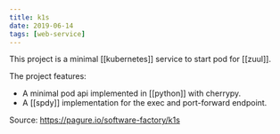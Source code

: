 ```yaml
---
title: k1s
date: 2019-06-14
tags: [web-service]
---
```


This project is a minimal [[kubernetes]] service to start pod for [[zuul]].

The project features:

- A minimal pod api implemented in [[python]] with cherrypy.
- A [[spdy]] implementation for the exec and port-forward endpoint.

Source: https://pagure.io/software-factory/k1s
